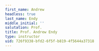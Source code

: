 ```yaml
---
first_name: Andrew
headless: true
last_name: Endy
middle_initial: ''
salutation: Prof.
title: Prof. Andrew Endy
type: instructor
uid: 726f9338-bfd2-6f5f-b819-4f5644a37318
---
```

